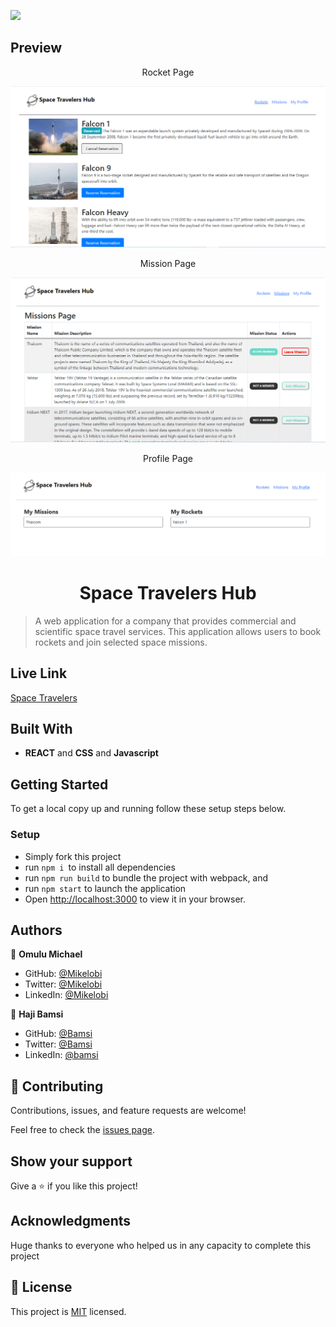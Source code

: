 ![](https://img.shields.io/badge/Microverse-blueviolet)

## Preview

<p align="center">Rocket Page</p>

<img src="./src/assets/Rocket.PNG">

<p align="center">Mission Page</p>

<img src="./src/assets/Mission.PNG">

<p align="center">Profile Page</p>

<img src="./src/assets/Profile.PNG">

<h1 align="center">Space Travelers Hub</h1>

> A web application for a company that provides commercial and scientific space travel services. This application allows users to book rockets and join selected space missions.

## Live Link 

[Space Travelers](https://space-hub1.netlify.app)

## Built With

- **REACT** and **CSS** and **Javascript**

## Getting Started

To get a local copy up and running follow these setup steps below.

### Setup

- Simply fork this project
- run `npm i `to install all dependencies
- run `npm run build` to bundle the project with webpack, and
- run `npm start` to launch the application
- Open [http://localhost:3000](http://localhost:3000) to view it in your browser.

## Authors

👤 **Omulu Michael**

- GitHub: [@Mikelobi](https://github.com/Mikelobi)
- Twitter: [@Mikelobi](https://twitter.com/@omulum)
- LinkedIn: [@Mikelobi](https://linkedin.com/in/omulu)

👤 **Haji Bamsi**
- GitHub: [@Bamsi](https://github.com/bamsi)
- Twitter: [@Bamsi](https://twitter.com/bamsi)
- LinkedIn: [@bamsi](https://linkedin.com/in/bamsi)

## 🤝 Contributing

Contributions, issues, and feature requests are welcome!

Feel free to check the [issues page](https://github.com/Mikelobi/space-travelers-hub/issues).

## Show your support

Give a ⭐️ if you like this project!

## Acknowledgments

Huge thanks to everyone who helped us in any capacity to complete this project

## 📝 License

This project is [MIT](https://opensource.org/licenses/MIT) licensed.
